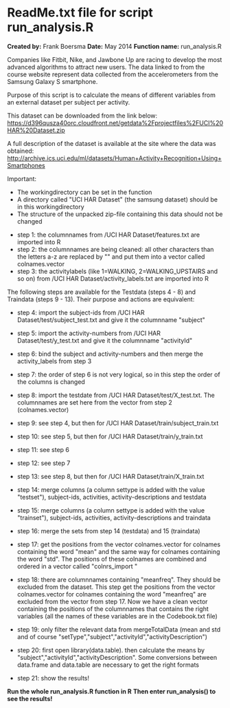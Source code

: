 # ReadMe.txt file for script run_analysis.R #

**Created by:** Frank Boersma
**Date:** May 2014
**Function name:** run_analysis.R 

Companies like Fitbit, Nike, and Jawbone Up are racing to develop the most advanced algorithms to attract new users. The data linked to from the course website represent data collected from the accelerometers from the Samsung Galaxy S smartphone.

Purpose of this script is to calculate the means of different variables from an external dataset per subject per activity.

This dataset can be downloaded from the link below:
https://d396qusza40orc.cloudfront.net/getdata%2Fprojectfiles%2FUCI%20HAR%20Dataset.zip

A full description of the dataset is available at the site where the data was obtained: 
http://archive.ics.uci.edu/ml/datasets/Human+Activity+Recognition+Using+Smartphones 

Important:
* The workingdirectory can be set in the function
* A directory called "UCI HAR Dataset" (the samsung dataset) should be in this workingdirectory
* The structure of the unpacked zip-file containing this data should not be changed  

- step 1: the columnnames from /UCI HAR Dataset/features.txt are imported into R
- step 2: the columnnames are being cleaned: all other characters than the letters a-z are replaced by "" and put them into a vector called colnames.vector
- step 3: the activitylabels (like 1=WALKING, 2=WALKING_UPSTAIRS and so on) from /UCI HAR Dataset/activity_labels.txt 
are imported into R

The following steps are available for the Testdata (steps 4 - 8) and Traindata (steps 9 - 13). 
Their purpose and actions are equivalent:

- step 4: import the subject-ids from /UCI HAR Dataset/test/subject_test.txt and give it the columnname "subject"
- step 5: import the activity-numbers from /UCI HAR Dataset/test/y_test.txt and give it the columnname "activityId"
- step 6: bind the subject and activity-numbers and then merge the activity_labels from step 3
- step 7: the order of step 6 is not very logical, so in this step the order of the columns is changed
- step 8: import the testdate from /UCI HAR Dataset/test/X_test.txt. The columnnames are set here from the vector 
from step 2 (colnames.vector)

- step 9: see step 4, but then for /UCI HAR Dataset/train/subject_train.txt
- step 10: see step 5, but then for /UCI HAR Dataset/train/y_train.txt
- step 11: see step 6
- step 12: see step 7
- step 13: see step 8, but then for /UCI HAR Dataset/train/X_train.txt 

- step 14: merge columns (a column settype is added with the value "testset"), subject-ids, activities, activity-descriptions and testdata
- step 15: merge columns (a column settype is added with the value "trainset"), subject-ids, activities, activity-descriptions and traindata
- step 16: merge the sets from step 14 (testdata) and 15 (traindata)

- step 17: get the positions from the vector colnames.vector for colnames containing the word "mean" and the same way for colnames containing the word "std". The positions of these colnames are combined and ordered in a vector called "colnrs_import "
- step 18: there are columnnames containing "meanfreq". They should be excluded from the dataset. 
This step get the positions from the vector colnames.vector for colnames containing the word "meanfreq" are excluded from the vector from step 17. Now we have a clean vector containing the positions of the columnnames that contains the right variables (all the names of these variables are in the Codebook.txt file)
- step 19: only filter the relevant data from mergeTotalData (mean and std and of course "setType","subject","activityId","activityDescription")

- step 20: first open library(data.table). then calculate the means by "subject","activityId","activityDescription". 
Some conversions between data.frame and data.table are necessary to get the right formats
- step 21: show the results!

**Run the whole run_analysis.R function in R**
**Then enter run_analysis() to see the results!**
